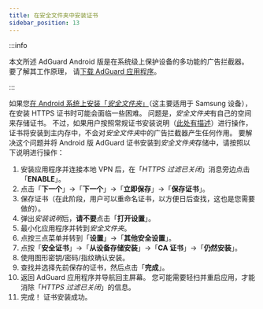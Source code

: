 ```yaml
---
title: 在安全文件夹中安装证书
sidebar_position: 13
---
```


:::info

本文所述 AdGuard Android 版是在系统级上保护设备的多功能的广告拦截器。 要了解其工作原理， 请[下载 AdGuard 应用程序](https://agrd.io/download-kb-adblock)。

:::

如果您[在 Android 系统上安装「*安全文件夹*」](https://www.samsung.com/uk/support/mobile-devices/what-is-the-secure-folder-and-how-do-i-use-it/)（这主要适用于 Samsung 设备），在安装 HTTPS 证书时可能会面临一些困难。 问题是，*安全文件夹*有自己的空间来存储证书。 不过，如果用户按照常规证书安装说明（[此处有描述](/adguard-for-android/features/settings#https-filtering)）进行操作，证书将安装到主内存中，不会对*安全文件夹*中的广告拦截器产生任何作用。 要解决这个问题并将 Android 版 AdGuard 证书安装到*安全文件夹*存储中，请按照以下说明进行操作：

1. 安装应用程序并连接本地 VPN 后，在「*HTTPS 过滤已关闭*」消息旁边点击「**ENABLE**」。
1. 点击「**下一个**」→「**下一个**」→「**立即保存**」→「**保存证书**」。
1. 保存证书（在此阶段，用户可以重命名证书，以方便日后查找，这也是您需要做的）。
1. 弹出*安装说明*后，**请不要**点击「**打开设置**」。
1. 最小化应用程序并转到*安全文件夹*。
1. 点按三点菜单并转到「**设置**」→「**其他安全设置**」。
1. 点按「**安全证书**」→「**从设备存储安装**」→「**CA 证书**」→「**仍然安装**」。
1. 使用图形密钥/密码/指纹确认安装。
1. 查找并选择先前保存的证书，然后点击「**完成**」。
1. 返回 AdGuard 应用程序并导航回主屏幕。 您可能需要轻扫并重启应用，才能消除「*HTTPS 过滤已关闭*」的信息。
1. 完成！ 证书安装成功。
